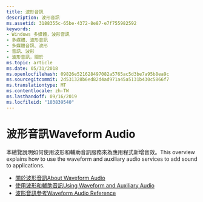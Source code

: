 ```yaml
---
title: 波形音訊
description: 波形音訊
ms.assetid: 3188355c-65be-4372-8e87-e7f755982592
keywords:
- Windows 多媒體，波形音訊
- 多媒體、波形音訊
- 多媒體音訊、波形
- 音訊、波形
- 波形音訊，關於
ms.topic: article
ms.date: 05/31/2018
ms.openlocfilehash: 09826e521628497082a5765ac5d3be7a95b8ea9c
ms.sourcegitcommit: 2d531328b6ed82d4ad971a45a5131b430c5866f7
ms.translationtype: MT
ms.contentlocale: zh-TW
ms.lasthandoff: 09/16/2019
ms.locfileid: "103839540"
---
```

# <a name="waveform-audio"></a><span data-ttu-id="00ed2-108">波形音訊</span><span class="sxs-lookup"><span data-stu-id="00ed2-108">Waveform Audio</span></span>

<span data-ttu-id="00ed2-109">本總覽說明如何使用波形和輔助音訊服務來為應用程式新增音效。</span><span class="sxs-lookup"><span data-stu-id="00ed2-109">This overview explains how to use the waveform and auxiliary audio services to add sound to applications.</span></span>

-   [<span data-ttu-id="00ed2-110">關於波形音訊</span><span class="sxs-lookup"><span data-stu-id="00ed2-110">About Waveform Audio</span></span>](about-waveform-audio.md)
-   [<span data-ttu-id="00ed2-111">使用波形和輔助音訊</span><span class="sxs-lookup"><span data-stu-id="00ed2-111">Using Waveform and Auxiliary Audio</span></span>](using-waveform-and-auxiliary-audio.md)
-   [<span data-ttu-id="00ed2-112">波形音訊參考</span><span class="sxs-lookup"><span data-stu-id="00ed2-112">Waveform Audio Reference</span></span>](waveform-audio-reference.md)

 

 




